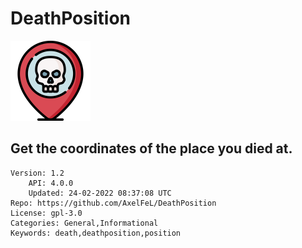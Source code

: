 # DeathPosition
<img src="https://raw.githubusercontent.com/AxelFeL/DeathPosition/51be7635320501f4fb0c6ade42bea0b2c285aebf/icon.png" width="128" height="128" />

## Get the coordinates of the place you died at. 
```properties
Version: 1.2
    API: 4.0.0
    Updated: 24-02-2022 08:37:08 UTC
Repo: https://github.com/AxelFeL/DeathPosition
License: gpl-3.0
Categories: General,Informational
Keywords: death,deathposition,position
```